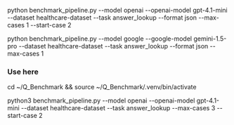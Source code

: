 python benchmark_pipeline.py --model openai --openai-model gpt-4.1-mini --dataset healthcare-dataset --task answer_lookup --format json --max-cases 1 --start-case 2


python benchmark_pipeline.py --model google --google-model gemini-1.5-pro --dataset healthcare-dataset --task answer_lookup --format json --max-cases 1

### Use here

cd ~/Q_Benchmark && source ~/Q_Benchmark/.venv/bin/activate

python3 benchmark_pipeline.py --model openai --openai-model gpt-4.1-mini --dataset healthcare-dataset --task answer_lookup --max-cases 3 --start-case 2